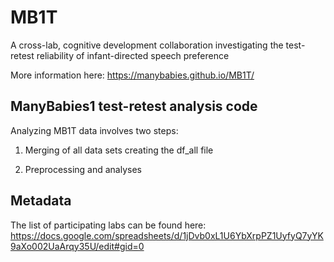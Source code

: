 # MB1T

A cross-lab, cognitive development collaboration investigating the test-retest reliability of infant-directed speech preference

More information here:
https://manybabies.github.io/MB1T/

## ManyBabies1 test-retest analysis code

Analyzing MB1T data involves two steps:

1. Merging of all data sets creating the df_all file

2. Preprocessing and analyses

## Metadata

The list of participating labs can be found here: https://docs.google.com/spreadsheets/d/1jDvb0xL1U6YbXrpPZ1UyfyQ7yYK9aXo002UaArqy35U/edit#gid=0

